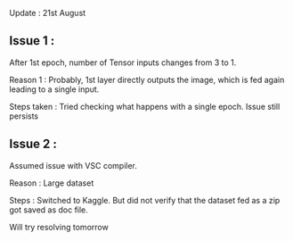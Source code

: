 Update : 21st August
## Issue 1 :  
After 1st epoch, number of Tensor inputs changes from 3 to 1.

Reason 1 : 
Probably, 1st layer directly outputs the image, which is fed again leading to a single input. 

Steps taken :
Tried checking what happens with a single epoch. Issue still persists

## Issue 2 :
Assumed issue with VSC compiler. 

Reason : Large dataset

Steps : Switched to Kaggle. But did not verify that the dataset fed as a zip got saved as doc file. 

Will try resolving tomorrow

